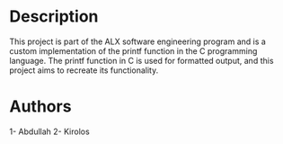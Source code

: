 # Description
This project is part of the ALX software engineering program and is a custom implementation of the printf function in the C programming language. The printf function in C is used for formatted output, and this project aims to recreate its functionality.
# Authors
1- Abdullah
2- Kirolos
